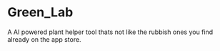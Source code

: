 # Green_Lab
A AI powered plant helper tool thats not like the rubbish ones you find already on the app store. 
